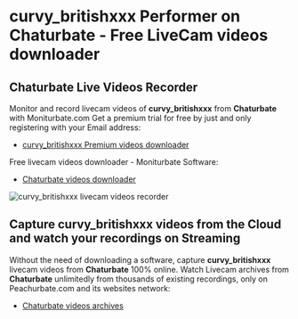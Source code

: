 # curvy_britishxxx Performer on Chaturbate - Free LiveCam videos downloader

## Chaturbate Live Videos Recorder

Monitor and record livecam videos of **curvy_britishxxx** from **Chaturbate** with Moniturbate.com
Get a premium trial for free by just and only registering with your Email address:
* [curvy_britishxxx Premium videos downloader](https://moniturbate.com/request-demo-licence-key.html)

Free livecam videos downloader - Moniturbate Software:
* [Chaturbate videos downloader](https://moniturbate.com/moniturbate-download-software.html)

![curvy_britishxxx livecam videos recorder](https://peachurnet.com/templates/moniturbate-software.png)


## Capture curvy_britishxxx videos from the Cloud and watch your recordings on Streaming

Without the need of downloading a software, capture **curvy_britishxxx** livecam videos from **Chaturbate** 100% online.
Watch Livecam archives from **Chaturbate** unlimitedly from thousands of existing recordings, only on Peachurbate.com and its websites network:
* [Chaturbate videos archives](https://peachurnet.com/)
